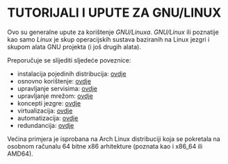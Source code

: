 # TUTORIJALI I UPUTE ZA GNU/LINUX

Ovo su generalne upute za korištenje *GNU/Linuxa*. *GNU/Linux* ili poznatije kao samo *Linux* je skup operacijskih sustava baziranih na Linux jezgri i skupom alata GNU projekta (i još drugih alata).

Preporučuje se slijediti sljedeće poveznice:

* instalacija pojedinih distribucija: [ovdje](installation)
* osnovno korištenje: [ovdje](basics)
* upravljanje servisima: [ovdje](services)
* upravljanje mrežom: [ovdje](networking)
* koncepti jezgre: [ovdje](kernel)
* virtualizacija: [ovdje](virtualization)
* automatizacija: [ovdje](automation)
* redundancija: [ovdje](redundancy)

Većina primjera je isprobana na Arch Linux distribuciji koja se pokretala na osobnom računalu 64 bitne x86 arhitekture (poznata kao i x86_64 ili AMD64).

